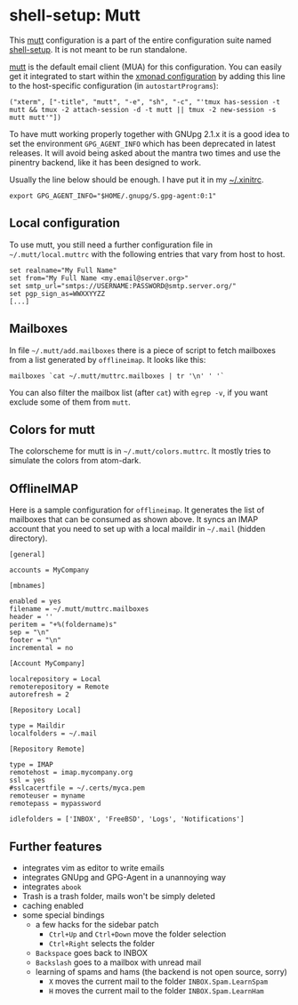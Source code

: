 # shell-setup: Mutt

This [mutt](http://www.mutt.org/) configuration is a part of the entire
configuration suite named [shell-setup](https://github.com/nakal/shell-setup).
It is not meant to be run standalone.

[mutt](http://www.mutt.org/) is the default email client (MUA) for this
configuration. You can easily get it integrated to start within the
[xmonad configuration](https://github.com/nakal/xmonad-conf) by adding this
line to the host-specific configuration (in `autostartPrograms`):

```
("xterm", ["-title", "mutt", "-e", "sh", "-c", "'tmux has-session -t mutt && tmux -2 attach-session -d -t mutt || tmux -2 new-session -s mutt mutt'"])
```

To have mutt working properly together with GNUpg 2.1.x it is a good idea
to set the environment `GPG_AGENT_INFO` which has been deprecated in latest
releases. It will avoid being asked about the mantra two times and use the
pinentry backend, like it has been designed to work.

Usually the line below should be enough. I have put it in my
[~/.xinitrc](https://github.com/nakal/xmonad-conf/blob/master/xsettings/.xinitrc).

```
export GPG_AGENT_INFO="$HOME/.gnupg/S.gpg-agent:0:1"
```

## Local configuration

To use mutt, you still need a further configuration file in
`~/.mutt/local.muttrc` with the following entries that vary from host
to host.

```
set realname="My Full Name"
set from="My Full Name <my.email@server.org>"
set smtp_url="smtps://USERNAME:PASSWORD@smtp.server.org/"
set pgp_sign_as=WWXXYYZZ
[...]
```

## Mailboxes

In file `~/.mutt/add.mailboxes` there is a piece of script to fetch mailboxes
from a list generated by `offlineimap`. It looks like this:

```
mailboxes `cat ~/.mutt/muttrc.mailboxes | tr '\n' ' '`
```

You can also filter the mailbox list (after `cat`) with `egrep -v`, if you
want exclude some of them from `mutt`.

## Colors for mutt

The colorscheme for mutt is in `~/.mutt/colors.muttrc`. It mostly tries to
simulate the colors from atom-dark.

## OfflineIMAP

Here is a sample configuration for `offlineimap`. It generates the
list of mailboxes that can be consumed as shown above. It syncs
an IMAP account that you need to set up with a local maildir
in `~/.mail` (hidden directory).

```
[general]

accounts = MyCompany

[mbnames]

enabled = yes
filename = ~/.mutt/muttrc.mailboxes
header = ''
peritem = "+%(foldername)s"
sep = "\n"
footer = "\n"
incremental = no

[Account MyCompany]

localrepository = Local
remoterepository = Remote
autorefresh = 2

[Repository Local]

type = Maildir
localfolders = ~/.mail

[Repository Remote]

type = IMAP
remotehost = imap.mycompany.org
ssl = yes
#sslcacertfile = ~/.certs/myca.pem
remoteuser = myname
remotepass = mypassword

idlefolders = ['INBOX', 'FreeBSD', 'Logs', 'Notifications']
```

## Further features

* integrates vim as editor to write emails
* integrates GNUpg and GPG-Agent in a unannoying way
* integrates `abook`
* Trash is a trash folder, mails won't be simply deleted
* caching enabled
* some special bindings
	* a few hacks for the sidebar patch
		* `Ctrl+Up` and `Ctrl+Down`  move the folder selection
		* `Ctrl+Right` selects the folder
	* `Backspace` goes back to INBOX
	* `Backslash` goes to a mailbox with unread mail
	* learning of spams and hams (the backend is not open source, sorry)
		* `X` moves the current mail to the folder `INBOX.Spam.LearnSpam`
		* `H` moves the current mail to the folder `INBOX.Spam.LearnHam`
